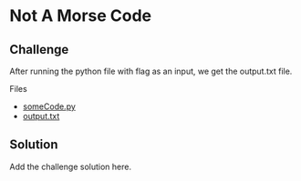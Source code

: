 # Not A Morse Code

## Challenge

After running the python file with flag as an input, we get the output.txt file.

Files

- [someCode.py](./someCode.py)
- [output.txt](./output.txt)

## Solution

Add the challenge solution here.
